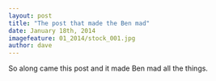 ```yaml
---
layout: post
title: "The post that made the Ben mad"
date: January 18th, 2014
imagefeature: 01_2014/stock_001.jpg
author: dave
---
```


So along came this post and it made Ben mad all the things.
